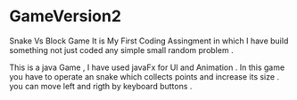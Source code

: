 # GameVersion2
Snake Vs Block Game
It is My First Coding Assingment in which I have build something not just coded any simple small random problem .

This is a java Game , I have used javaFx for UI and Animation . 
In this game you have to operate an snake which collects points and increase its size .
you can move left and rigth by keyboard buttons .
